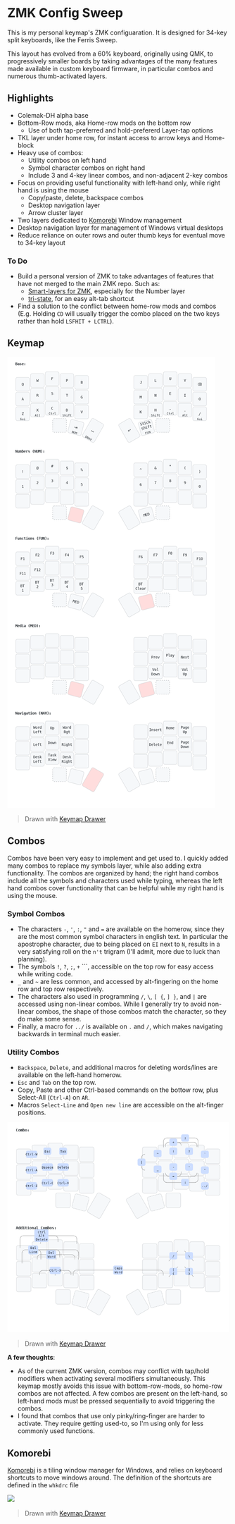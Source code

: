 # ZMK Config Sweep

This is my personal keymap's ZMK configuaration. It is designed for 34-key split keyboards, like the Ferris Sweep.

This layout has evolved from a 60% keyboard, originally using QMK, to progressively smaller boards by taking advantages of the many features made available in custom keyboard firmware, in particular combos and numerous thumb-activated layers.


## Highlights

- Colemak-DH alpha base
- Bottom-Row mods, aka Home-row mods on the bottom row
  - Use of both tap-preferred and hold-prefererd Layer-tap options
- TKL layer under home row, for instant access to arrow keys and Home-block
- Heavy use of combos:
  - Utility combos on left hand
  - Symbol character combos on right hand
  - Include 3 and 4-key linear combos, and non-adjacent 2-key combos
- Focus on providing useful functionality with left-hand only, while right hand is using the mouse
  - Copy/paste, delete, backspace combos
  - Desktop navigation layer
  - Arrow cluster layer
- Two layers dedicated to [Komorebi](https://github.com/LGUG2Z/komorebi) Window management
- Desktop navigation layer for management of Windows virtual desktops
- Reduce reliance on outer rows and outer thumb keys for eventual move to 34-key layout

### To Do
- Build a personal version of ZMK to take advantages of features that have not merged to the main ZMK repo. Such as:
  - [Smart-layers for ZMK](https://github.com/zmkfirmware/zmk/pull/1451), especially for the Number layer
  - [tri-state](https://github.com/zmkfirmware/zmk/pull/1366), for an easy alt-tab shortcut
- Find a solution to the conflict between home-row mods and combos (E.g. Holding `CD` will usually trigger the combo placed on the two keys rather than hold `LSFHIT + LCTRL`).

## Keymap

<img src="keymap_drawer/sweep_keymap.png">

> Drawn with [Keymap Drawer](https://github.com/caksoylar/keymap-drawer)

## Combos

Combos have been very easy to implement and get used to. I quickly added many combos to replace my symbols layer, while also adding extra functionality. The combos are organized by hand; the right hand combos include all the symbols and characters used while typing, whereas the left hand combos cover functionality that can be helpful while my right hand is using the mouse.

### Symbol Combos

* The characters `-`, `'`, `:`, `"` and `=` are available on the homerow, since they are the most common symbol characters in english text. In particular the apostrophe character, due to being placed on `EI` next to `N`, results in a very satisfying roll on the `n't` trigram (I'll admit, more due to luck than planning).
* The symbols `!`, `?`, `;`, `+` `\``, accessible on the top row for easy access while writing code.
* `_` and `~` are less common, and accessed by alt-fingering on the home row and top row respectively.
* The characters also used in programming `/`, `\`, `[ {`, `] }`, and `|` are accessed using non-linear combos. While I generally try to avoid non-linear combos, the shape of those combos match the character, so they do make some sense.
* Finally, a macro for `../` is available on `.` and `/`, which makes navigating backwards in terminal much easier.

### Utility Combos

* `Backspace`, `Delete`, and additional macros for deleting words/lines are available on the left-hand homerow.
* `Esc` and `Tab` on the top row. 
* Copy, Paste and other Ctrl-based commands on the bottow row, plus Select-All (`Ctrl-A`) on `AR`.
* Macros `Select-Line` and `Open new line` are accessible on the alt-finger positions.

<img src="keymap_drawer/sweep_combos.png">

> Drawn with [Keymap Drawer](https://github.com/caksoylar/keymap-drawer)

**A few thoughts**:

* As of the current ZMK version, combos may conflict with tap/hold modifiers when activating several modifiers simultaneously. This keymap mostly avoids this issue with bottom-row-mods, so home-row combos are not affected. A few combos are present on the left-hand, so left-hand mods must be pressed sequentially to avoid triggering the combos.
* I found that combos that use only pinky/ring-finger are harder to activate. They require getting used-to, so I'm using only for less commonly used functions.

## Komorebi

[Komorebi](https://github.com/LGUG2Z/komorebi) is a tiling window manager for Windows, and relies on keyboard shortcuts to move windows around. The definition of the shortcuts are defined in the ```whkdrc``` file

<img src="img/corne_komorebi_keymap.png">

> Drawn with [Keymap Drawer](https://github.com/caksoylar/keymap-drawer)
